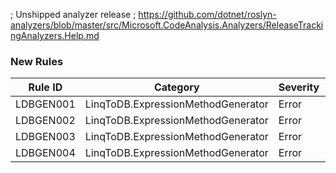 ﻿; Unshipped analyzer release
; https://github.com/dotnet/roslyn-analyzers/blob/master/src/Microsoft.CodeAnalysis.Analyzers/ReleaseTrackingAnalyzers.Help.md

### New Rules
Rule ID | Category | Severity | Notes
--------|----------|----------|-------
LDBGEN001 | LinqToDB.ExpressionMethodGenerator | Error | Diagnostics
LDBGEN002 | LinqToDB.ExpressionMethodGenerator | Error | Diagnostics
LDBGEN003 | LinqToDB.ExpressionMethodGenerator | Error | Diagnostics
LDBGEN004 | LinqToDB.ExpressionMethodGenerator | Error | Diagnostics